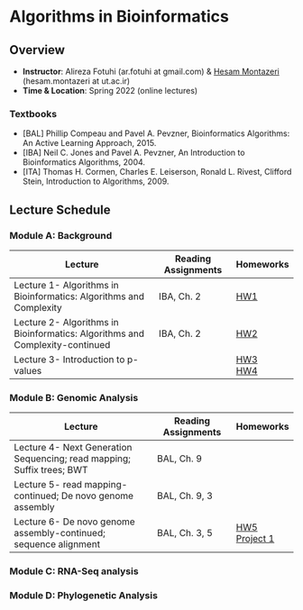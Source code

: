 # Algorithms in Bioinformatics

## Overview
- **Instructor**: Alireza Fotuhi (ar.fotuhi at gmail.com) \& [Hesam Montazeri](http://lcbb.ut.ac.ir) (hesam.montazeri at ut.ac.ir)
- **Time & Location**: Spring 2022 (online lectures)

### Textbooks
- [BAL]  Phillip Compeau and Pavel A. Pevzner, Bioinformatics Algorithms: An Active Learning Approach, 2015.
- [IBA] Neil C. Jones and Pavel A. Pevzner, An Introduction to Bioinformatics Algorithms, 2004.
- [ITA] Thomas H. Cormen, Charles E. Leiserson,  Ronald L. Rivest, Clifford Stein, Introduction to Algorithms, 2009.

## Lecture Schedule

### Module A: Background
Lecture | Reading Assignments | Homeworks |
 -------------------------- | -------------------------- | -------------------------- |
 Lecture 1- Algorithms in Bioinformatics: Algorithms and Complexity | IBA, Ch. 2 | [HW1](https://drive.google.com/file/d/18WmJGa-R44PcrEAI1DEcOD8wNugG-I99/view?usp=sharing) |
 Lecture 2- Algorithms in Bioinformatics: Algorithms and Complexity-continued | IBA, Ch. 2 | [HW2](https://drive.google.com/file/d/1neuvPmCfcmuGXSr0rIiXDqoJpHJ1CGlu/view?usp=sharing) |
 Lecture 3- Introduction to p-values | | [HW3](https://drive.google.com/file/d/13LiwlsCJW9YlJUTcISpWHJq_vSSkPHyO/view?usp=sharing) <br> [HW4](https://drive.google.com/file/d/1AOhAt4yHMeKPjRGvgoLb1zRL8Mn-_y4g/view?usp=sharing) |
  
 
### Module B: Genomic Analysis
Lecture | Reading Assignments | Homeworks |
 -------------------------- | -------------------------- | -------------------------- |
Lecture 4- Next Generation Sequencing; read mapping; Suffix trees; BWT | BAL, Ch. 9 |  |
Lecture 5- read mapping-continued; De novo genome assembly | BAL, Ch. 9, 3 |  |
Lecture 6- De novo genome assembly-continued; sequence alignment | BAL, Ch. 3, 5 |  [HW5](https://drive.google.com/file/d/165tvEUnrZ4HzZE8SB5UORk2099V8l-Yk/view?usp=sharing) <br> [Project 1](https://drive.google.com/file/d/1YYlgkna1lEf2gjQZq_l9Ar3HGWAcGPmM/view?usp=sharing) |

### Module C: RNA-Seq analysis

### Module D: Phylogenetic Analysis
